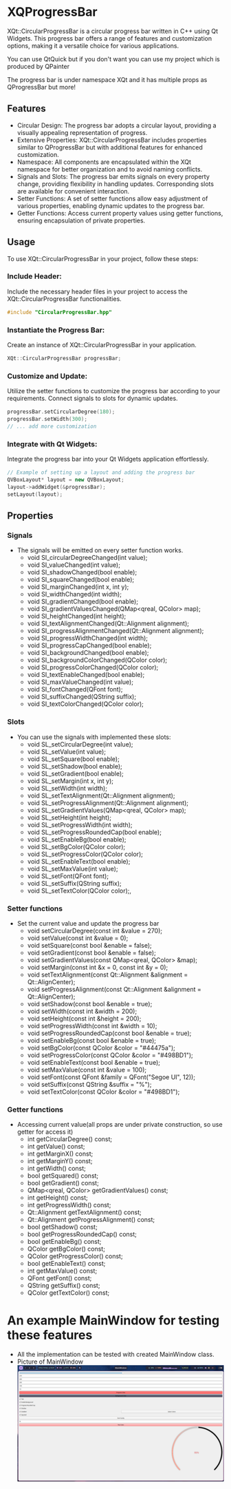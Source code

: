 # XQProgressBar
XQt::CircularProgressBar is a circular progress bar written in C++ using Qt Widgets. This progress bar offers a range of features and customization options, making it a versatile choice for various applications.

You can use QtQuick but if you don't want you can use my project which is produced by QPainter

The progress bar is under namespace XQt and it has multiple props as QProgressBar but more!

## Features
- Circular Design: The progress bar adopts a circular layout, providing a visually appealing representation of progress.
- Extensive Properties: XQt::CircularProgressBar includes properties similar to QProgressBar but with additional features for enhanced customization.
- Namespace: All components are encapsulated within the XQt namespace for better organization and to avoid naming conflicts.
- Signals and Slots: The progress bar emits signals on every property change, providing flexibility in handling updates. Corresponding slots are available for convenient interaction.
- Setter Functions: A set of setter functions allow easy adjustment of various properties, enabling dynamic updates to the progress bar.
- Getter Functions: Access current property values using getter functions, ensuring encapsulation of private properties.

## Usage
To use XQt::CircularProgressBar in your project, follow these steps:
### Include Header:
Include the necessary header files in your project to access the XQt::CircularProgressBar functionalities.
```cpp
#include "CircularProgressBar.hpp"
```
### Instantiate the Progress Bar:
Create an instance of XQt::CircularProgressBar in your application.
```cpp
XQt::CircularProgressBar progressBar;
```
### Customize and Update:
Utilize the setter functions to customize the progress bar according to your requirements. Connect signals to slots for dynamic updates.
```cpp
progressBar.setCircularDegree(180);
progressBar.setWidth(300);
// ... add more customization
```
### Integrate with Qt Widgets:
Integrate the progress bar into your Qt Widgets application effortlessly.
```cpp
// Example of setting up a layout and adding the progress bar
QVBoxLayout* layout = new QVBoxLayout;
layout->addWidget(&progressBar);
setLayout(layout);
```
## Properties
### Signals
* The signals will be emitted on every setter function works.
  - void SI_circularDegreeChanged(int value);
  - void SI_valueChanged(int value);
  - void SI_shadowChanged(bool enable);
  - void SI_squareChanged(bool enable);
  - void SI_marginChanged(int x, int y);
  - void SI_widthChanged(int width);
  - void SI_gradientChanged(bool enable);
  - void SI_gradientValuesChanged(QMap<qreal, QColor> map);
  - void SI_heightChanged(int height);
  - void SI_textAlignmentChanged(Qt::Alignment alignment);
  - void SI_progressAlignmentChanged(Qt::Alignment alignment);
  - void SI_progressWidthChanged(int width);
  - void SI_progressCapChanged(bool enable);
  - void SI_backgroundChanged(bool enable);
  - void SI_backgroundColorChanged(QColor color);
  - void SI_progressColorChanged(QColor color);
  - void SI_textEnableChanged(bool enable);
  - void SI_maxValueChanged(int value);
  - void SI_fontChanged(QFont font);
  - void SI_suffixChanged(QString suffix);
  - void SI_textColorChanged(QColor color);
### Slots
* You can use the signals with implemented these slots:
  - void SL_setCircularDegree(int value);
  - void SL_setValue(int value);
  - void SL_setSquare(bool enable);
  - void SL_setShadow(bool enable);
  - void SL_setGradient(bool enable);
  - void SL_setMargin(int x, int y);
  - void SL_setWidth(int width);
  - void SL_setTextAlignment(Qt::Alignment alignment);
  - void SL_setProgressAlignment(Qt::Alignment alignment);
  - void SL_setGradientValues(QMap<qreal, QColor> map);
  - void SL_setHeight(int height);
  - void SL_setProgressWidth(int width);
  - void SL_setProgressRoundedCap(bool enable);
  - void SL_setEnableBg(bool enable);
  - void SL_setBgColor(QColor color);
  - void SL_setProgressColor(QColor color);
  - void SL_setEnableText(bool enable);
  - void SL_setMaxValue(int value);
  - void SL_setFont(QFont font);
  - void SL_setSuffix(QString suffix);
  - void SL_setTextColor(QColor color);,
### Setter functions
* Set the current value and update the progress bar
  - void setCircularDegree(const int &value = 270);
  - void setValue(const int &value = 0);
  - void setSquare(const bool &enable = false);
  - void setGradient(const bool &enable = false);
  - void setGradientValues(const QMap<qreal, QColor> &map);
  - void setMargin(const int &x = 0, const int &y = 0);
  - void setTextAlignment(const Qt::Alignment &alignment = Qt::AlignCenter);
  - void setProgressAlignment(const Qt::Alignment &alignment = Qt::AlignCenter);
  - void setShadow(const bool &enable = true);
  - void setWidth(const int &width = 200);
  - void setHeight(const int &height = 200);
  - void setProgressWidth(const int &width = 10);
  - void setProgressRoundedCap(const bool &enable = true);
  - void setEnableBg(const bool &enable = true);
  - void setBgColor(const QColor &color = "#44475a");
  - void setProgressColor(const QColor &color = "#498BD1");
  - void setEnableText(const bool &enable = true);
  - void setMaxValue(const int &value = 100);
  - void setFont(const QFont &family = QFont("Segoe UI", 12));
  - void setSuffix(const QString &suffix = "%");
  - void setTextColor(const QColor &color = "#498BD1");
### Getter functions 
* Accessing current value(all props are under private construction, so use getter for access it)
  - int getCircularDegree() const;
  - int getValue() const;
  - int getMarginX() const;
  - int getMarginY() const;
  - int getWidth() const;
  - bool getSquared() const;
  - bool getGradient() const;
  - QMap<qreal, QColor> getGradientValues() const;
  - int getHeight() const;
  - int getProgressWidth() const;
  - Qt::Alignment getTextAlignment() const;
  - Qt::Alignment getProgressAlignment() const;
  - bool getShadow() const;
  - bool getProgressRoundedCap() const;
  - bool getEnableBg() const;
  - QColor getBgColor() const;
  - QColor getProgressColor() const;
  - bool getEnableText() const;
  - int getMaxValue() const;
  - QFont getFont() const;
  - QString getSuffix() const;
  - QColor getTextColor() const;

# An example MainWindow for testing these features
- All the implementation can be tested with created MainWindow class.
- Picture of MainWindow
![MainWindow](https://raw.githubusercontent.com/xaprier/XQProgressBar/main/assets/MainWindow.png)

